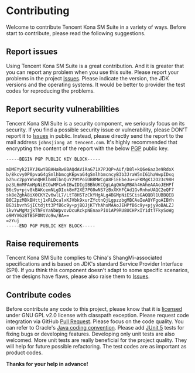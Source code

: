 # Contributing

Welcome to contribute Tencent Kona SM Suite in a variety of ways. Before start to contribute, please read the following suggestions.

## Report issues
Using Tencent Kona SM Suite is a great contribution. And it is greater that you can report any problem when you use this suite. Please report your problems in the project [Issues]. Please indicate the version, the JDK versions and the operating systems. It would be better to provider the test codes for reproducing the problems.

## Report security vulnerabilities
Tencent Kona SM Suite is a security component, we seriously focus on its security. If you find a possible security issue or vulnerability, please DON'T report it to [Issues] in public. Instead, please directly send the report to the mail address `johnsjiang at tencent.com`. It's highly recommended that encrypting the content of the report with the below [PGP] public key.

```
-----BEGIN PGP PUBLIC KEY BLOCK-----

mDMEYyk2IRYJKwYBBAHaRw8BAQdAViRaG71X7PJQP+AUf/D8l+kQ6e6az3e9RdoX
b/8kcvy0P0pvaG4gSmlhbmcgKEpvaG4gSmlhbmcncyB3b3JraW5nIG1haWwpIDxq
b2huc2ppYW5nQHRlbmNlbnQuY29tPoiUBBMWCgA8FiEEbeJu+uFKMgK12O23c98H
pz3L6mMFAmMpNiECGwMFCwkIBwIDIgIBBhUKCQgLAgQWAgMBAh4HAheAAAoJEHPf
B6c9y+pjv8kBAKcemNLgDIok8mF2XE7PG0wNS7zBxXKHFCAd1GvRnhoUAQC2eQF7
sk8eZghA8iX0CKYZv6wlL7/LtT8HSTzCkYHgALg4BGMpNiESCisGAQQBl1UBBQEB
B0C2pzM8kBHttj1xRLDcalxKJVbk9xurZYctnQjLgpzzbgMBCAeIeAQYFgoAIBYh
BG3ibvrhSjICtdjtt3PfB6c9y+pjBQJjKTYhAhsMAAoJEHPfB6c9y+pjy9oBALZJ
1kvYwMgMzjkThFsYaNbWpvovDcuRckpNEnaxPiU1AP9RU8UCHPxIY1dtTFkySoWg
o9MYV6zBTB5FONtVo9w/BA==
=zYuj
-----END PGP PUBLIC KEY BLOCK-----
```

## Raise requirements
Tencent Kona SM Suite complies to China's ShangMi-associated specifications and is based on JDK's standard Service Provider Interface (SPI). If you think this component doesn't adapt to some specific scenarios, or the designs have flaws, please also raise them to [Issues].

## Contribute codes
Before contribute any code to this project, please know that it is [licensed] under GNU GPL v2.0 license with classpath exception. Please request code integration via GitHub [Pull Request]. Please focus on the code quality. You can refer to Oracle's [Java coding convention]. Please add [JUnit 5] tests for fixing bugs or developing features. Developing only unit tests are also welcomed. More unit tests are really beneficial for the project quality. They will help for future possible refactoring. The test codes are as important as product codes.

**Thanks for your help in advance!**


[PGP]:
<https://en.wikipedia.org/wiki/Pretty_Good_Privacy>

[Issues]:
<https://github.com/tencent/TencentKonaSMSuite/issues>

[licensed]:
<LICENSE.txt>

[Pull Request]:
<https://docs.github.com/en/pull-requests>

[Java coding convention]:
<https://www.oracle.com/java/technologies/javase/codeconventions-introduction.html>

[JUnit 5]:
<https://junit.org/junit5>
